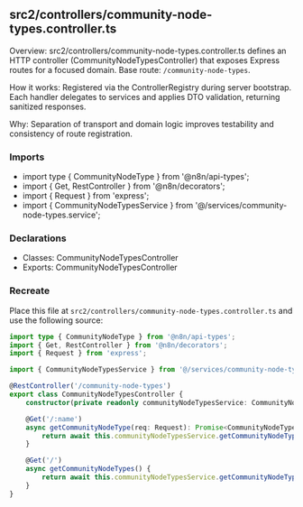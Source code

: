 ## src2/controllers/community-node-types.controller.ts

Overview: src2/controllers/community-node-types.controller.ts defines an HTTP controller (CommunityNodeTypesController) that exposes Express routes for a focused domain. Base route: `/community-node-types`.

How it works: Registered via the ControllerRegistry during server bootstrap. Each handler delegates to services and applies DTO validation, returning sanitized responses.

Why: Separation of transport and domain logic improves testability and consistency of route registration.

### Imports

- import type { CommunityNodeType } from '@n8n/api-types';
- import { Get, RestController } from '@n8n/decorators';
- import { Request } from 'express';
- import { CommunityNodeTypesService } from '@/services/community-node-types.service';

### Declarations

- Classes: CommunityNodeTypesController
- Exports: CommunityNodeTypesController

### Recreate

Place this file at `src2/controllers/community-node-types.controller.ts` and use the following source:

```ts
import type { CommunityNodeType } from '@n8n/api-types';
import { Get, RestController } from '@n8n/decorators';
import { Request } from 'express';

import { CommunityNodeTypesService } from '@/services/community-node-types.service';

@RestController('/community-node-types')
export class CommunityNodeTypesController {
	constructor(private readonly communityNodeTypesService: CommunityNodeTypesService) {}

	@Get('/:name')
	async getCommunityNodeType(req: Request): Promise<CommunityNodeType | null> {
		return await this.communityNodeTypesService.getCommunityNodeType(req.params.name);
	}

	@Get('/')
	async getCommunityNodeTypes() {
		return await this.communityNodeTypesService.getCommunityNodeTypes();
	}
}

```
